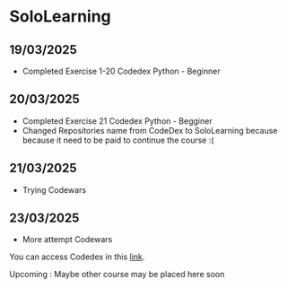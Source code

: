 # SoloLearning

## 19/03/2025
- Completed Exercise 1-20 Codedex Python - Beginner

## 20/03/2025
- Completed Exercise 21 Codedex Python - Begginer
- Changed Repositories name from CodeDex to SoloLearning because because it need to be paid to continue the course :(

## 21/03/2025
- Trying Codewars

## 23/03/2025
- More attempt Codewars

You can access Codedex in this [link](https://www.codedex.io/home).

Upcoming : Maybe other course may be placed here soon
